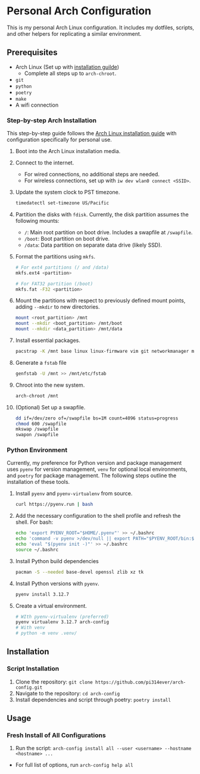 # Personal Arch Configuration

This is my personal Arch Linux configuration. It includes my dotfiles, scripts, and other helpers for replicating a similar environment.

## Prerequisites

- Arch Linux (Set up with [installation guilde](https://wiki.archlinux.org/title/installation_guide))
  - Complete all steps up to `arch-chroot`.
- `git`
- `python`
- `poetry`
- `make`
- A wifi connection

### Step-by-step Arch Installation

This step-by-step guide follows the [Arch Linux installation guide](https://wiki.archlinux.org/title/installation_guide) with configuration specifically for personal use.

1. Boot into the Arch Linux installation media.
2. Connect to the internet.

   - For wired connections, no additional steps are needed.
   - For wireless connections, set up with `iw dev wlan0 connect <SSID>`.

3. Update the system clock to PST timezone.

   ```bash
   timedatectl set-timezone US/Pacific
   ```

4. Partition the disks with `fdisk`. Currently, the disk partition assumes the following mounts:

   - `/`: Main root partition on boot drive. Includes a swapfile at `/swapfile`.
   - `/boot`: Boot partition on boot drive.
   - `/data`: Data partition on separate data drive (likely SSD).

5. Format the partitions using `mkfs`.

   ```bash
   # For ext4 partitions (/ and /data)
   mkfs.ext4 <partition>

   # For FAT32 partition (/boot)
   mkfs.fat -F32 <partition>
   ```

6. Mount the partitions with respect to previously defined mount points, adding `--mkdir` to new directories.

   ```bash
   mount <root_partition> /mnt
   mount --mkdir <boot_partition> /mnt/boot
   mount --mkdir <data_partition> /mnt/data
   ```

7. Install essential packages.

   ```bash
   pacstrap -K /mnt base linux linux-firmware vim git networkmanager make
   ```

8. Generate a `fstab` file

   ```bash
   genfstab -U /mnt >> /mnt/etc/fstab
   ```

9. Chroot into the new system.

   ```bash
   arch-chroot /mnt
   ```

10. (Optional) Set up a swapfile.

    ```bash
    dd if=/dev/zero of=/swapfile bs=1M count=4096 status=progress
    chmod 600 /swapfile
    mkswap /swapfile
    swapon /swapfile
    ```

### Python Environment

Currently, my preference for Python version and package management uses `pyenv` for version management, `venv` for optional local environments, and `poetry` for package management. The following steps outline the installation of these tools.

1. Install `pyenv` and `pyenv-virtualenv` from source.

   ```bash
   curl https://pyenv.run | bash
   ```

2. Add the necessary configuration to the shell profile and refresh the shell. For bash:

   ```bash
   echo 'export PYENV_ROOT="$HOME/.pyenv"' >> ~/.bashrc
   echo 'command -v pyenv >/dev/null || export PATH="$PYENV_ROOT/bin:$PATH"' >> ~/.bashrc
   echo 'eval "$(pyenv init -)"' >> ~/.bashrc
   source ~/.bashrc
   ```

3. Install Python build dependencies

   ```bash
   pacman -S --needed base-devel openssl zlib xz tk
   ```

4. Install Python versions with `pyenv`.

   ```bash
   pyenv install 3.12.7
   ```

5. Create a virtual environment.

   ```bash
   # WIth pyenv-virtualenv (preferred)
   pyenv virtualenv 3.12.7 arch-config
   # With venv
   # python -m venv .venv/
   ```

## Installation

### Script Installation

1. Clone the repository: `git clone https://github.com/pi314ever/arch-config.git`
2. Navigate to the repository: `cd arch-config`
3. Install dependencies and script through poetry: `poetry install`

## Usage

### Fresh Install of All Configurations

1. Run the script: `arch-config install all --user <username> --hostname <hostname> ...`

- For full list of options, run `arch-config help all`
